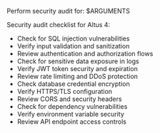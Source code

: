 Perform security audit for: $ARGUMENTS

Security audit checklist for Altus 4:

- Check for SQL injection vulnerabilities
- Verify input validation and sanitization
- Review authentication and authorization flows
- Check for sensitive data exposure in logs
- Verify JWT token security and expiration
- Review rate limiting and DDoS protection
- Check database credential encryption
- Verify HTTPS/TLS configuration
- Review CORS and security headers
- Check for dependency vulnerabilities
- Verify environment variable security
- Review API endpoint access controls
